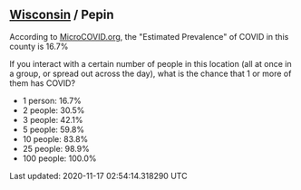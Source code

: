 
## [Wisconsin](/united-states/wisconsin) / Pepin

According to [MicroCOVID.org](http://microcovid.org),
the "Estimated Prevalence" of COVID in this county is 16.7%

If you interact with a certain number of people in this location
(all at once in a group, or spread out across the day), what is the chance that
1 or more of them has COVID?

- 1 person: 16.7%
- 2 people: 30.5%
- 3 people: 42.1%
- 5 people: 59.8%
- 10 people: 83.8%
- 25 people: 98.9%
- 100 people: 100.0%

Last updated: 2020-11-17 02:54:14.318290 UTC
